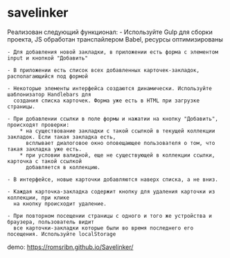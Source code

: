 # savelinker
Реализован следующий функционал:
    - Используйте Gulp для сборки проекта, JS обработан транспайлером Babel, ресурсы оптимизированы
    
    - Для добавления новой закладки, в приложении есть форма с элементом input и кнопкой "Добавить"
    
    - В приложении есть список всех добавленных карточек-закладок, располагающийся под формой
    
    - Некоторые элементы интерфейса создаются динамически. Используйте шаблонизатор Handlebars для
      создания списка карточек. Форма уже есть в HTML при загрузке страницы.
      
    - При добавлении ссылки в поле формы и нажатии на кнопку "Добавить", происходят проверки:
        * на существование закладки с такой ссылкой в текущей коллекции закладок. Если такая закладка есть,
          всплывает диалоговое окно оповещающее пользователя о том, что такая закладка уже есть.
        * при условии валидной, еще не существующей в коллекции ссылки, карточка с такой ссылкой
          добавляется в коллекцию.
          
    - В интерфейсе, новые карточки добавляются наверх списка, а не вниз.
    
    - Каждая карточка-закладка содержит кнопку для удаления карточки из коллекции, при клике 
      на кнопку происходит удаление.
      
    - При повторном посещении страницы с одного и того же устройства и браузера, пользователь видит
      все карточки-закладки которые были во время последнего его посещения. Используйте localStorage
      
      
demo: https://romsribn.github.io/Savelinker/
